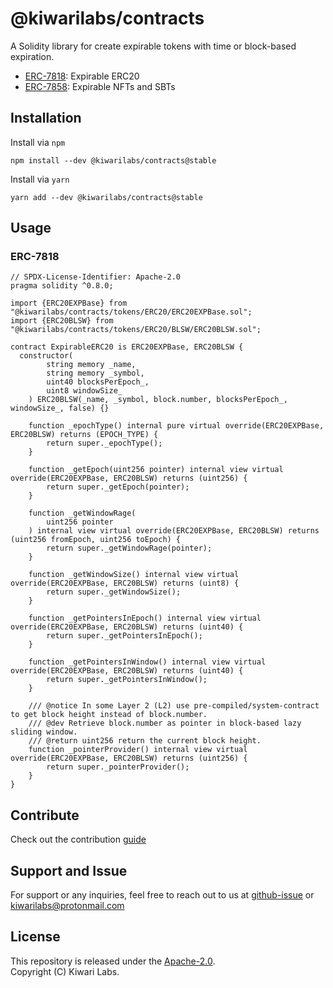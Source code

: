 # @kiwarilabs/contracts

A Solidity library for create expirable tokens with time or block-based expiration.

- [ERC-7818](https://eips.ethereum.org/EIPS/eip-7818): Expirable ERC20
- [ERC-7858](https://eips.ethereum.org/EIPS/eip-7858): Expirable NFTs and SBTs

## Installation

Install via `npm`
``` shell
npm install --dev @kiwarilabs/contracts@stable
```
Install via `yarn`
``` shell
yarn add --dev @kiwarilabs/contracts@stable
```

## Usage

### ERC-7818

```solidity
// SPDX-License-Identifier: Apache-2.0
pragma solidity ^0.8.0;

import {ERC20EXPBase} from "@kiwarilabs/contracts/tokens/ERC20/ERC20EXPBase.sol";
import {ERC20BLSW} from "@kiwarilabs/contracts/tokens/ERC20/BLSW/ERC20BLSW.sol";

contract ExpirableERC20 is ERC20EXPBase, ERC20BLSW {
  constructor(
        string memory _name,
        string memory _symbol,
        uint40 blocksPerEpoch_,
        uint8 windowSize_
    ) ERC20BLSW(_name, _symbol, block.number, blocksPerEpoch_, windowSize_, false) {}

    function _epochType() internal pure virtual override(ERC20EXPBase, ERC20BLSW) returns (EPOCH_TYPE) {
        return super._epochType();
    }

    function _getEpoch(uint256 pointer) internal view virtual override(ERC20EXPBase, ERC20BLSW) returns (uint256) {
        return super._getEpoch(pointer);
    }

    function _getWindowRage(
        uint256 pointer
    ) internal view virtual override(ERC20EXPBase, ERC20BLSW) returns (uint256 fromEpoch, uint256 toEpoch) {
        return super._getWindowRage(pointer);
    }

    function _getWindowSize() internal view virtual override(ERC20EXPBase, ERC20BLSW) returns (uint8) {
        return super._getWindowSize();
    }

    function _getPointersInEpoch() internal view virtual override(ERC20EXPBase, ERC20BLSW) returns (uint40) {
        return super._getPointersInEpoch();
    }

    function _getPointersInWindow() internal view virtual override(ERC20EXPBase, ERC20BLSW) returns (uint40) {
        return super._getPointersInWindow();
    }

    /// @notice In some Layer 2 (L2) use pre-compiled/system-contract to get block height instead of block.number.
    /// @dev Retrieve block.number as pointer in block-based lazy sliding window.
    /// @return uint256 return the current block height.
    function _pointerProvider() internal view virtual override(ERC20EXPBase, ERC20BLSW) returns (uint256) {
        return super._pointerProvider();
    }
}
```

## Contribute

Check out the contribution [guide](CONTRIBUTING.md)

## Support and Issue

For support or any inquiries, feel free to reach out to us at [github-issue](https://github.com/Kiwari-Labs/kiwari-labs-contracts/issues) or kiwarilabs@protonmail.com

## License

This repository is released under the [Apache-2.0](LICENSE).  
Copyright (C) Kiwari Labs. 
